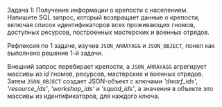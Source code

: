 Задача 1: Получение информации о крепости с населением.  
Напишите SQL запрос, который возвращает данные о крепости, включая список идентификаторов всех проживающих гномов, доступных ресурсов, построенных мастерских и военных отрядов.

Рефлексия по 1 задаче, изучив `JSON_ARRAYAGG` и `JSON_OBJECT`, понял как выполнено решение 1-й задачи.

Внешний запрос перебирает крепости, а `JSON_ARRAYAGG` агрегирует массивы из _id_ гномов, ресурсов, мастерских и военных отрядов.  
Затем `JSON_OBJECT` создает JSON-объект с ключами _'dwarf_ids'_, _'resource_ids'_, _'workshop_ids'_ и _'squad_ids'_,
а значения в объекте это массивы из идентификаторов, для каждого ключа.